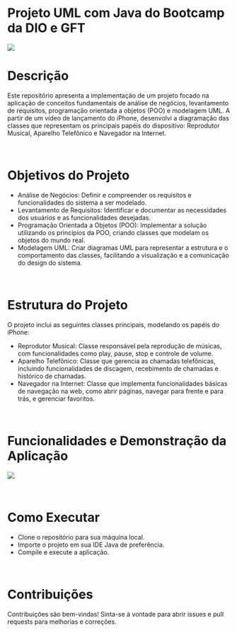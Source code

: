 # Projeto UML com Java do Bootcamp da DIO e GFT

<img src="http://img.shields.io/static/v1?label=STATUS&message=CONCLUIDO&color=GREEN&style=for-the-badge"/>
<br/>


# Descrição
Este repositório apresenta a implementação de um projeto focado na aplicação de conceitos fundamentais de análise de negócios, levantamento de requisitos, programação orientada a objetos (POO) e modelagem UML. A partir de um vídeo de lançamento do iPhone, desenvolvi a diagramação das classes que representam os principais papéis do dispositivo: Reprodutor Musical, Aparelho Telefônico e Navegador na Internet.

<br/>

# Objetivos do Projeto
- Análise de Negócios: Definir e compreender os requisitos e funcionalidades do sistema a ser modelado.
- Levantamento de Requisitos: Identificar e documentar as necessidades dos usuários e as funcionalidades desejadas.
- Programação Orientada a Objetos (POO): Implementar a solução utilizando os princípios da POO, criando classes que modelam os objetos do mundo real.
- Modelagem UML: Criar diagramas UML para representar a estrutura e o comportamento das classes, facilitando a visualização e a comunicação do design do sistema.

<br/>

# Estrutura do Projeto
O projeto inclui as seguintes classes principais, modelando os papéis do iPhone:

- Reprodutor Musical: Classe responsável pela reprodução de músicas, com funcionalidades como play, pause, stop e controle de volume.
- Aparelho Telefônico: Classe que gerencia as chamadas telefônicas, incluindo funcionalidades de discagem, recebimento de chamadas e histórico de chamadas.
- Navegador na Internet: Classe que implementa funcionalidades básicas de navegação na web, como abrir páginas, navegar para frente e para trás, e gerenciar favoritos.

<br/>

# Funcionalidades e Demonstração da Aplicação
<img src="https://github.com/lucasbarsaglini/IPhoneUML-DIO-GFT/assets/100448147/1cd7a8ff-b451-4131-9635-b84535027f77"><br/>

<br/>

# Como Executar
- Clone o repositório para sua máquina local.
- Importe o projeto em sua IDE Java de preferência.
- Compile e execute a aplicação.

<br/>

# Contribuições
Contribuições são bem-vindas! Sinta-se à vontade para abrir issues e pull requests para melhorias e correções.
